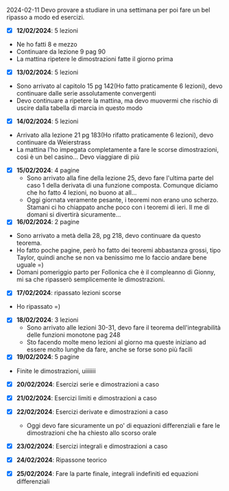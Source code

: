 2024-02-11
Devo provare a studiare in una settimana per poi fare un bel ripasso a modo ed esercizi.

- [x] **12/02/2024**: 5 lezioni
- Ne ho fatti 8 e mezzo
- Continuare da lezione 9 pag 90
- La mattina ripetere le dimostrazioni fatte il giorno prima
- [x] **13/02/2024**: 5 lezioni
- Sono arrivato al capitolo 15 pg 142(Ho fatto praticamente 6 lezioni), devo continuare dalle serie assolutamente convergenti
- Devo continuare a ripetere la mattina, ma devo muovermi che rischio di uscire dalla tabella di marcia in questo modo
- [x] **14/02/2024**: 5 lezioni
- Arrivato alla lezione 21 pg 183(Ho rifatto praticamente 6 lezioni), devo continuare da Weierstrass
- La mattina l'ho impegata completamente a fare le scorse dimostrazioni, così è un bel casino... Devo viaggiare di più
- [x] **15/02/2024**: 4 pagine
	- Sono arrivato alla fine della lezione 25, devo fare l'ultima parte del caso 1 della derivata di una funzione composta. Comunque diciamo che ho fatto 4 lezioni, no buono at all...
	- Oggi giornata veramente pesante, i teoremi non erano uno scherzo. Stamani ci ho chiappato anche poco con i teoremi di ieri. Il me di domani si divertirà sicuramente...
- [x] **16/02/2024**: 2 pagine
- Sono arrivato a metà della 28, pg 218, devo continuare da questo teorema.
- Ho fatto poche pagine, però ho fatto dei teoremi abbastanza grossi, tipo Taylor, quindi anche se non va benissimo me lo faccio andare bene uguale =) 
- Domani pomeriggio parto per Follonica che è il compleanno di Gionny, mi sa che ripasserò semplicemente le dimostrazioni.
- [x] **17/02/2024**: ripassato lezioni scorse
- Ho ripassato =)
- [x] **18/02/2024**: 3 lezioni
	- Sono arrivato alle lezioni 30-31, devo fare il teorema dell'integrabilità delle funzioni monotone pag 248
	- Sto facendo molte meno lezioni al giorno ma queste iniziano ad essere molto lunghe da fare, anche se forse sono più facili
- [x] **19/02/2024**: 5 pagine
- Finite le dimostrazioni, uiiiiiii
- [x] **20/02/2024**: Esercizi serie e dimostrazioni a caso
- [x] **21/02/2024**: Esercizi limiti e dimostrazioni a caso
- [x] **22/02/2024**: Esercizi derivate e dimostrazioni a caso
	- Oggi devo fare sicuramente un po' di equazioni differenziali e fare le dimostrazioni che ha chiesto allo scorso orale
- [x] **23/02/2024**: Esercizi integrali e dimostrazioni a caso
- [x] **24/02/2024**: Ripassone teorico
- [x] **25/02/2024**: Fare la parte finale, integrali indefiniti ed equazioni differenziali

